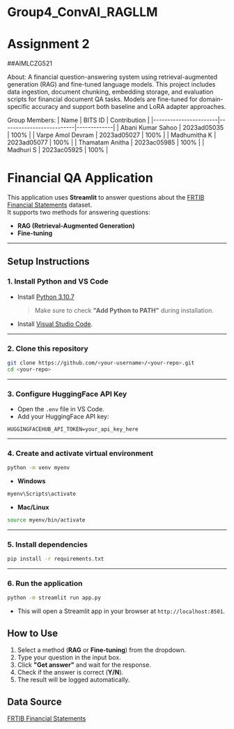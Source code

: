 # Group4_ConvAI_RAGLLM
# Assignment 2
##AIMLCZG521

About:
A financial question-answering system using retrieval-augmented generation (RAG) and fine-tuned language models. This project includes data ingestion, document chunking, embedding storage, and evaluation scripts for financial document QA tasks. Models are fine-tuned for domain-specific accuracy and support both baseline and LoRA adapter approaches.

Group Members:
| Name                  | BITS ID                  | Contribution |
|-----------------------|--------------------------|-------------|
|   Abani Kumar Sahoo   |      2023ad05035         |  100%       |
|   Varpe Amol Devram   |      2023ad05027         |  100%       |
|   Madhumitha K        |      2023ad05077         |  100%       |
|   Thamatam Anitha     |      2023ac05985         |  100%       |
|    Madhuri S          |      2023ac05925         |  100%       |


# Financial QA Application

This application uses **Streamlit** to answer questions about the [FRTIB Financial Statements](https://catalog.data.gov/dataset/frtib-financial-statements/resource/90a07ed3-761d-4401-92e1-7b25ca73fc00) dataset.  
It supports two methods for answering questions:
- **RAG (Retrieval-Augmented Generation)**
- **Fine-tuning**

---

## **Setup Instructions**

### 1. Install Python and VS Code
- Install [Python 3.10.7](https://www.python.org/downloads/release/python-3107/)  
  > Make sure to check **"Add Python to PATH"** during installation.
- Install [Visual Studio Code](https://code.visualstudio.com/Download).

---

### 2. Clone this repository
```bash
git clone https://github.com/<your-username>/<your-repo>.git
cd <your-repo>
````

---

### 3. Configure HuggingFace API Key

* Open the `.env` file in VS Code.
* Add your HuggingFace API key:

```env
HUGGINGFACEHUB_API_TOKEN=your_api_key_here
```

---

### 4. Create and activate virtual environment

```bash
python -m venv myenv
```

* **Windows**

```bash
myenv\Scripts\activate
```

* **Mac/Linux**

```bash
source myenv/bin/activate
```

---

### 5. Install dependencies

```bash
pip install -r requirements.txt
```

---

### 6. Run the application

```bash
python -m streamlit run app.py
```

* This will open a Streamlit app in your browser at `http://localhost:8501`.


## **How to Use**

1. Select a method (**RAG** or **Fine-tuning**) from the dropdown.
2. Type your question in the input box.
3. Click **"Get answer"** and wait for the response.
4. Check if the answer is correct (**Y/N**).
5. The result will be logged automatically.


## **Data Source**

[FRTIB Financial Statements](https://catalog.data.gov/dataset/frtib-financial-statements/resource/90a07ed3-761d-4401-92e1-7b25ca73fc00)



